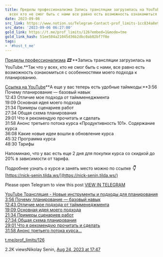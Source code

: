 ```yaml
---
title: Пределы профессионализма Запись трансляции загрузилась на YouTubeТак что у
  всех кто не смог быть с нами все равно есть возможность ознакомиться с особ
date: 2023-09-06
src_link: https://www.notion.so/Telegram-Contact-prof_limits-1cc834a8e9e547b1be831959cacc18cd
src_date: '2023-09-06 06:27:00'
gold_link: https://t.me/prof_limits/126?embed=1&mode=tme
gold_link_hash: 51ee504a21045d36b2dbc0ab02bf7f0e
tags:
- '#host_t_me'
---
```





[Пределы профессионализма](https://t.me/prof_limits)
*****🎞***** **Запись трансляции загрузилась на YouTube.**Так что у всех, кто не смог быть с нами, все равно есть возможность ознакомиться с особенностями моего подхода к планированию.  
  
[Ссылка на YouTube](https://www.youtube.com/watch?v=vu1Vd5n8FRs)**А еще у вас теперь есть удобные таймкоды:**3:56 Почему планирование — базовый навык  
12:43 Отличие мое подхода от таймменеджмента  
19:09 Основная идея моего подхода  
21:34 Примеры сценариев работ  
27:34 Общая схема планирования  
29:01 Что я рекомендую прочитать и сделать  
31:58 Анонс третьего потока курса «Продуктивность 101». Содержание курса  
36:08 Какие новые идеи вошли в обновление курса  
45:32 Программа курса  
48:30 Тарифы  
  
Напоминаю, что у вас есть еще 2 дня для покупки курса со скидкой до 20% в зависимости от тарифа.  
  
Подробнее узнать о курсе и занять место можно по ссылке ***👇***   
[https://nick-senin.tilda.ws/](https://nick-senin.tilda.ws/)

Please open Telegram to view this post
[VIEW IN TELEGRAM](https://t.me/prof_limits/126)


[YouTube
Трансляция - Новые инструменты и подходы для планирования
3:56 Почему планирование — базовый навык  
12:43 Отличие мое подхода от таймменеджмента  
19:09 Основная идея моего подхода  
21:34 Примеры сценариев работ  
27:34 Общая схема планирования  
29:01 Что я рекомендую прочитать и сделать  
31:58 Анонс третьего потока курса…](https://www.youtube.com/watch?v=vu1Vd5n8FRs)

[t.me/prof\_limits/126](https://t.me/prof_limits/126)

2.2K viewsNikolay Senin, [Aug 24, 2023 at 17:47](https://t.me/prof_limits/126)